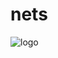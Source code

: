 # nets
![logo](https://upload.wikimedia.org/wikipedia/commons/thumb/4/44/Brooklyn_Nets_newlogo.svg/1200px-Brooklyn_Nets_newlogo.svg.png)
